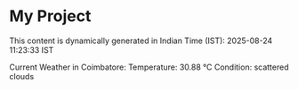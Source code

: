 # My Project

This content is dynamically generated in Indian Time (IST): 2025-08-24 11:23:33 IST


Current Weather in Coimbatore:
Temperature: 30.88 °C
Condition: scattered clouds
